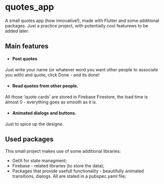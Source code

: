 # quotes_app

A small quotes app (how innovative!), made with Flutter and some additional packages. Just a practice project, with potentially cool featurews to be added later.

## Main features
- #### Post quotes
Just write your name (or whatever word you want other people to associate you with) and quote, click Done -  and its done! 
- #### Read quotes from other people. 
All those 'quote cards' are stored in Firebase Firestore, the load time is almost 0 - everything goes as smooth as it is. 
- #### Animated dialogs and buttons.
Just to spice up the designe.

## Used packages
This small project makes use of some additional libraries:
- GetX for state managment;
- Firebase - related libraries (to store the data);
- Packages that provide usefull functionality - beautifully animated transitions, dialogs. All are stated in a pubspec.yaml file; 

